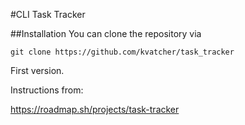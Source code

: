#CLI Task Tracker

##Installation
You can clone the repository via
```
git clone https://github.com/kvatcher/task_tracker
```

First version.

Instructions from:

https://roadmap.sh/projects/task-tracker
